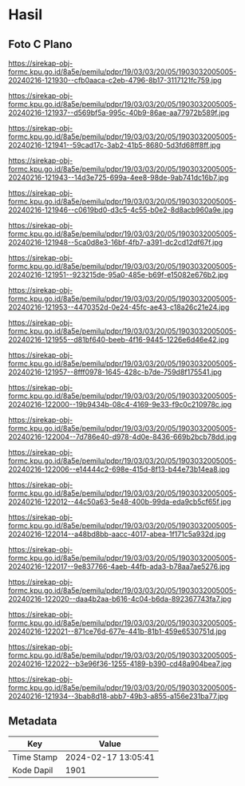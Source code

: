 # Hasil

## Foto C Plano

https://sirekap-obj-formc.kpu.go.id/8a5e/pemilu/pdpr/19/03/03/20/05/1903032005005-20240216-121930--cfb0aaca-c2eb-4796-8b17-3117121fc759.jpg

https://sirekap-obj-formc.kpu.go.id/8a5e/pemilu/pdpr/19/03/03/20/05/1903032005005-20240216-121937--d569bf5a-995c-40b9-86ae-aa77972b589f.jpg

https://sirekap-obj-formc.kpu.go.id/8a5e/pemilu/pdpr/19/03/03/20/05/1903032005005-20240216-121941--59cad17c-3ab2-41b5-8680-5d3fd68ff8ff.jpg

https://sirekap-obj-formc.kpu.go.id/8a5e/pemilu/pdpr/19/03/03/20/05/1903032005005-20240216-121943--14d3e725-699a-4ee8-98de-9ab741dc16b7.jpg

https://sirekap-obj-formc.kpu.go.id/8a5e/pemilu/pdpr/19/03/03/20/05/1903032005005-20240216-121946--c0619bd0-d3c5-4c55-b0e2-8d8acb960a9e.jpg

https://sirekap-obj-formc.kpu.go.id/8a5e/pemilu/pdpr/19/03/03/20/05/1903032005005-20240216-121948--5ca0d8e3-16bf-4fb7-a391-dc2cd12df67f.jpg

https://sirekap-obj-formc.kpu.go.id/8a5e/pemilu/pdpr/19/03/03/20/05/1903032005005-20240216-121951--923215de-95a0-485e-b69f-e15082e676b2.jpg

https://sirekap-obj-formc.kpu.go.id/8a5e/pemilu/pdpr/19/03/03/20/05/1903032005005-20240216-121953--4470352d-0e24-45fc-ae43-c18a26c21e24.jpg

https://sirekap-obj-formc.kpu.go.id/8a5e/pemilu/pdpr/19/03/03/20/05/1903032005005-20240216-121955--d81bf640-beeb-4f16-9445-1226e6d46e42.jpg

https://sirekap-obj-formc.kpu.go.id/8a5e/pemilu/pdpr/19/03/03/20/05/1903032005005-20240216-121957--8fff0978-1645-428c-b7de-759d8f175541.jpg

https://sirekap-obj-formc.kpu.go.id/8a5e/pemilu/pdpr/19/03/03/20/05/1903032005005-20240216-122000--19b9434b-08c4-4169-9e33-f9c0c210978c.jpg

https://sirekap-obj-formc.kpu.go.id/8a5e/pemilu/pdpr/19/03/03/20/05/1903032005005-20240216-122004--7d786e40-d978-4d0e-8436-669b2bcb78dd.jpg

https://sirekap-obj-formc.kpu.go.id/8a5e/pemilu/pdpr/19/03/03/20/05/1903032005005-20240216-122006--e14444c2-698e-415d-8f13-b44e73b14ea8.jpg

https://sirekap-obj-formc.kpu.go.id/8a5e/pemilu/pdpr/19/03/03/20/05/1903032005005-20240216-122012--44c50a63-5e48-400b-99da-eda9cb5cf65f.jpg

https://sirekap-obj-formc.kpu.go.id/8a5e/pemilu/pdpr/19/03/03/20/05/1903032005005-20240216-122014--a48bd8bb-aacc-4017-abea-1f171c5a932d.jpg

https://sirekap-obj-formc.kpu.go.id/8a5e/pemilu/pdpr/19/03/03/20/05/1903032005005-20240216-122017--9e837766-4aeb-44fb-ada3-b78aa7ae5276.jpg

https://sirekap-obj-formc.kpu.go.id/8a5e/pemilu/pdpr/19/03/03/20/05/1903032005005-20240216-122020--daa4b2aa-b616-4c04-b6da-892367743fa7.jpg

https://sirekap-obj-formc.kpu.go.id/8a5e/pemilu/pdpr/19/03/03/20/05/1903032005005-20240216-122021--871ce76d-677e-441b-81b1-459e6530751d.jpg

https://sirekap-obj-formc.kpu.go.id/8a5e/pemilu/pdpr/19/03/03/20/05/1903032005005-20240216-122022--b3e96f36-1255-4189-b390-cd48a904bea7.jpg

https://sirekap-obj-formc.kpu.go.id/8a5e/pemilu/pdpr/19/03/03/20/05/1903032005005-20240216-121934--3bab8d18-abb7-49b3-a855-a156e231ba77.jpg


## Metadata

| Key        | Value               |
| ---------- | ------------------- |
| Time Stamp | 2024-02-17 13:05:41 |
| Kode Dapil | 1901                |



